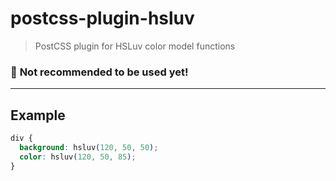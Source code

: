 # postcss-plugin-hsluv

> PostCSS plugin for HSLuv color model functions

### 🚫 **Not recommended to be used yet!**

---

## Example

```css
div {
  background: hsluv(120, 50, 50);
  color: hsluv(120, 50, 85);
}
```
